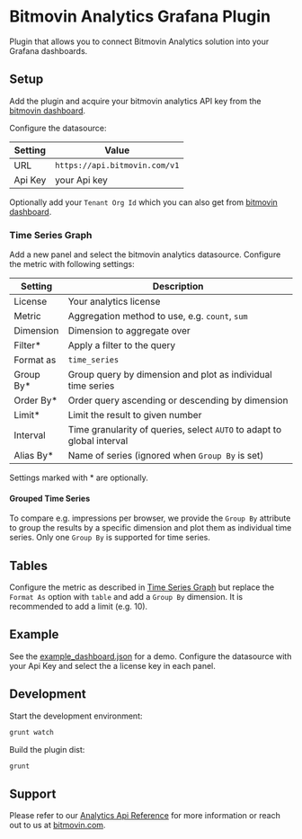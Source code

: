 # Bitmovin Analytics Grafana Plugin

Plugin that allows you to connect Bitmovin Analytics solution into your Grafana dashboards.

## Setup

Add the plugin and acquire your bitmovin analytics API key from the [bitmovin dashboard](https://dashboard.bitmovin.com).

Configure the datasource:

| Setting | Value                         |
| ------- | ----------------------------- |
| URL     | `https://api.bitmovin.com/v1` |
| Api Key | your Api key                  |

Optionally add your `Tenant Org Id` which you can also get from [bitmovin dashboard](https://dashboard.bitmovin.com).

### Time Series Graph

Add a new panel and select the bitmovin analytics datasource.
Configure the metric with following settings:

| Setting   | Description                                                            |
| --------- | ---------------------------------------------------------------------- |
| License   | Your analytics license                                                 |
| Metric    | Aggregation method to use, e.g. `count`, `sum`                         |
| Dimension | Dimension to aggregate over                                            |
| Filter*   | Apply a filter to the query                                            |
| Format as | `time_series`                                                          |
| Group By* | Group query by dimension and plot as individual time series            |
| Order By* | Order query ascending or descending by dimension                       |
| Limit*    | Limit the result to given number                                       |
| Interval  | Time granularity of queries, select `AUTO` to adapt to global interval |
| Alias By* | Name of series (ignored when `Group By` is set)                        |

Settings marked with * are optionally.

#### Grouped Time Series

To compare e.g. impressions per browser, we provide the `Group By` attribute to group the results by a specific dimension and plot them as individual time series. Only one `Group By` is supported for time series.

## Tables

Configure the metric as described in [Time Series Graph](#time-series-graph) but replace the `Format As` option with `table` and add a `Group By` dimension. It is recommended to add a limit (e.g. 10).

## Example

See the [example_dashboard.json](example_dashboard.json) for a demo. Configure the datasource with your Api Key and select the a license key in each panel.

## Development

Start the development environment:

```bash
grunt watch
```

Build the plugin dist:

```bash
grunt
```

## Support

Please refer to our [Analytics Api Reference](https://bitmovin.com/docs/analytics) for more information or reach out to us at [bitmovin.com](https://bitmovin.com/contact-bitmovin/).
